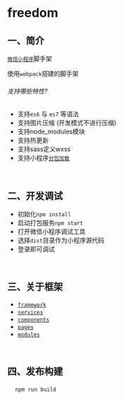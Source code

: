 # freedom

## 一、简介

[`微信小程序`](https://mp.weixin.qq.com/debug/wxadoc/dev/)脚手架 

使用`webpack`搭建的脚手架

###### 支持哪些特性?

- 支持`es6` 与 `es7` 等语法
- 支持图片压缩 (开发模式不进行压缩)
- 支持node_modules模块
- 支持热更新
- 支持sass定义wxss
- 支持小程序[`分包加载`](https://mp.weixin.qq.com/debug/wxadoc/dev/framework/subpackages.html)

&#8195;

## 二、开发调试

- 初始化`npm install`
- 启动打包服务`npm start`
- 打开微信小程序调试工具
- 选择`dist`目录作为小程序源代码
- 登录即可调试

&#8195;

## 三、关于框架

- [`framework`](/packages/framework)
- [`services`](/packages/services)
- [`components`](/packages/app/components)
- [`pages`](/packages/app/pages)
- [`modules`](/packages/app/modules)

&#8195;

## 四、发布构建

&#8195;  `npm run build`
